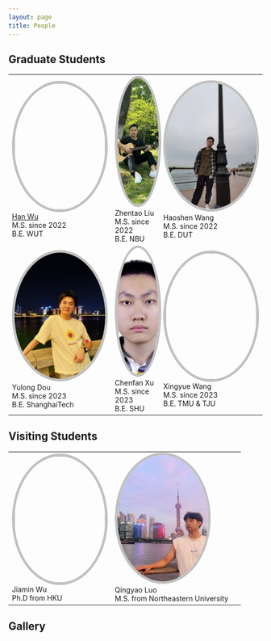 ```yaml
---
layout: page
title: People
---
```



<!-- <style>
    .rounded-image {
        width: 180px;
        height: 300px;
        border-radius: 50%;
        border: 5px solid rgb(192, 192, 192);
    }
</style> -->
<style>
    .rounded-image {
        width: 180px;
        height: 250px;
        border-radius: 50%;
        border: 5px solid rgb(192, 192, 192);
        object-fit: cover;
        object-position: center;
    }
</style>

## Graduate Students

<table class="people" id="students">
    <tr>
        <td>
            <img src="/assets/img/people/HanWu.png" class="rounded-image"><br>
            <a href="http://hanwu.website/">Han Wu</a><br>
            M.S. since 2022<br>
            B.E. WUT
        </td>
        <td>
            <img src="/assets/img/people/ZhentaoLiu.jpg" class="rounded-image"><br>
            Zhentao Liu<br>
            M.S. since 2022<br>
            B.E. NBU
        </td>
        <td>
            <img src="/assets/img/people/HaoshenWang.jpg" class="rounded-image"><br>
            Haoshen Wang<br>
            M.S. since 2022<br>
            B.E. DUT
        </td>
    </tr>
    <tr>
        <td>
            <img src="/assets/img/people/YulongDou.jpg" class="rounded-image"><br>
            Yulong Dou<br>
            M.S. since 2023<br>
            B.E. ShanghaiTech
        </td>
        <td>
            <img src="/assets/img/people/ChenfanXu.jpg" class="rounded-image"><br>
            Chenfan Xu<br>
            M.S. since 2023<br>
            B.E. SHU
        </td>
        <td>
            <img src="/assets/img/people/XingyueWang.jpg" class="rounded-image"><br>
            Xingyue Wang<br>
            M.S. since 2023<br>
            B.E. TMU & TJU
        </td>
    </tr>
</table>






## Visiting Students
<html>
    <table class="people" id="students">
        <tr>
        <td>
                <img src="/assets/img/people/JiamingWu.png" class="rounded-image"><br>
                Jiamin Wu<br>
                Ph.D from HKU
            </td>
            <td>
                <img src="/assets/img/people/QingyaoLuo.jpg" class="rounded-image"><br>
                Qingyao Luo<br>
                M.S. from Northeastern University
            </td>
            <td>
                &nbsp;
            </td>
        </tr>
    </table>
</html>

<!-- <h3>Gallery </h3> -->
## Gallery
<div id="slider">
    <div id="image-container">
        <img src="/assets/img/Gallery/20230617_0.jpg">
        <img src="/assets/img/Gallery/20230617_1.jpg">
        <img src="/assets/img/Gallery/20230617_2.jpg">
    </div>
    <style>
        #slider {
            display: flex;
            justify-content: center;
        }
        #image-container {
            position: relative; 
            width: 100%; 
            height: 600px;
            overflow: hidden; 
        }
        #image-container img {
            position: absolute; 
            top: 0;
            left: 0;
            width: 100%;
            height: 100%; 
            object-fit: contain; 
            opacity: 0; 
            transition: opacity 0.5s ease-in-out;
        }
        #image-container img.active {
            opacity: 1; 
        }
    </style>
    <script>
        var slider = document.getElementById("slider"); 
        var imageContainer = document.getElementById("image-container"); 
        var images = imageContainer.getElementsByTagName("img"); 
        var index = 0; 
        var speed = 3000; 
        function slide() { 
            images[index].classList.remove("active"); 
            index++; 
            if (index >= images.length) {
                index = 0; 
            }
            images[index].classList.add("active"); 
            setTimeout(slide, speed);
        }
        slide();  
    </script>
</div>



